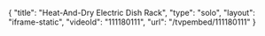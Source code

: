 {
    "title": "Heat-And-Dry Electric Dish Rack",
    "type": "solo",
    "layout": "iframe-static",
    "videoId": "111180111",
    "url": "\/tvpembed\/111180111"
}